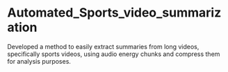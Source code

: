 # Automated_Sports_video_summarization
Developed a method to easily extract summaries from long videos, specifically sports videos, using audio energy chunks and compress them for analysis purposes.
